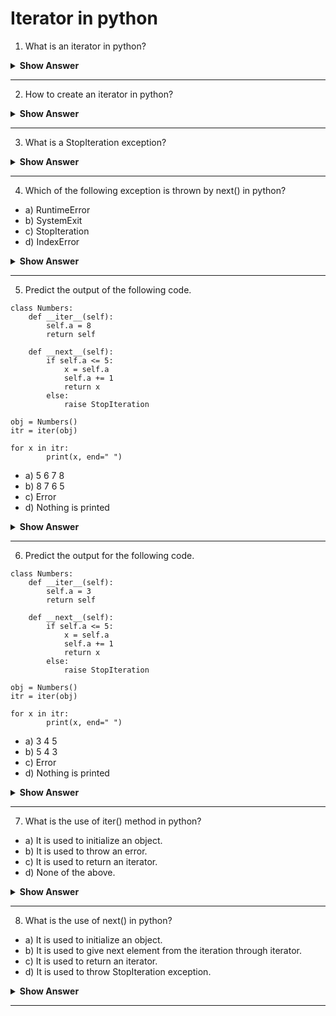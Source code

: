 # Iterator in python


1. What is an iterator in python?
<details><summary> <b>Show Answer</b> </summary> 
  
- Iterator allows to iterate or traverse through all the values of collection in python. It has two methods __iter__() and __next__(). iter() method is similar to init() method, as it is used to initializing the objects but, it returns an iterator. next() method is used to get the next element of the iteration.   

For example:
```python3
l = [1,2,3]
m =iter(l)

print(next(m))   #output: 1
print(next(m))   #output: 2
print(next(m))   #output: 3 
```
or 
  
```python3
l = [1,2,3]
m =iter(l)

for i in m:
    if i<=len(l):
        print(i, end=" ")    #output: 1 2 3
```
</details>

---
2. How to create an iterator in python?
<details><summary> <b>Show Answer</b> </summary> 
  
- To create a custom iterator in python we can use __iter__() and __next__() method inside a class.

```python3
class Numbers:
    def __iter__(self):
        self.a = 1
        return self

    def __next__(self):
        if self.a <= 5:
            x = self.a
            self.a += 1
            return x
        else:
            raise StopIteration     # to stop the iteration.    

obj = Numbers()
itr = iter(obj)

for x in itr:
        print(x, end=" ")     # output: 1 2 3 4 5
```
</details> 

---
3. What is a StopIteration exception?
<details><summary> <b>Show Answer</b> </summary> 
  
In python, it is raised by next() method when there is no element to be present for iteration. 
  </details>

---
4. Which of the following exception is thrown by next() in python?

- a) RuntimeError
- b) SystemExit
- c) StopIteration 
- d) IndexError
<details><summary> <b>Show Answer</b> </summary> 
  
Option c) is correct
</details>

---
5. Predict the output of the following code.
```python3
class Numbers:
    def __iter__(self):
        self.a = 8
        return self

    def __next__(self):
        if self.a <= 5:
            x = self.a
            self.a += 1
            return x
        else:
            raise StopIteration

obj = Numbers()
itr = iter(obj)

for x in itr:
        print(x, end=" ")
```
- a) 5 6 7 8
- b) 8 7 6 5
- c) Error
- d) Nothing is printed
<details><summary> <b>Show Answer</b> </summary> 
  
Option d) is correct
<details><summary> <b>Explanation</b> </summary> 
  
> As the current value of a is more than 5, it will raise StopIteration exception and prints nothing in output screen.
  </details>
</details>
  
---
6. Predict the output for the following code.
```python3
class Numbers:
    def __iter__(self):
        self.a = 3
        return self

    def __next__(self):
        if self.a <= 5:
            x = self.a
            self.a += 1
            return x
        else:
            raise StopIteration

obj = Numbers()
itr = iter(obj)

for x in itr:
        print(x, end=" ")
```
- a) 3 4 5
- b) 5 4 3
- c) Error
- d) Nothing is printed 
<details><summary> <b>Show Answer</b> </summary> 
  
Option a) is correct.
<details><summary> <b>Explanation</b> </summary> 
  
> The initial value of a is 3 and it will increment by 1 untill it reaches 5 in __next__() method. Therefore, we will get 3, 4 and 5 as an output.  
  </details>
</details>

---
7. What is the use of iter() method in python?

- a) It is used to initialize an object.
- b) It is used to throw an error.
- c) It is used to return an iterator.
- d) None of the above.
<details><summary> <b>Show Answer</b> </summary> 
  
Option c) is correct
<details><summary> <b>Explanation</b> </summary> 
  
> It returns an iterator and converts an iterable to an iterator. 
  </details>
</details>

---
8. What is the use of next() in python?

- a) It is used to initialize an object.
- b) It is used to give next element from the iteration through iterator.
- c) It is used to return an iterator.
- d) It is used to throw StopIteration exception.
<details><summary> <b>Show Answer</b> </summary> 
  
Option b) is correct
<details><summary> <b>Explanation</b> </summary> 
  
> next() method, in python, returns the next element from iterator.
  </details>
</details> 
  
---




